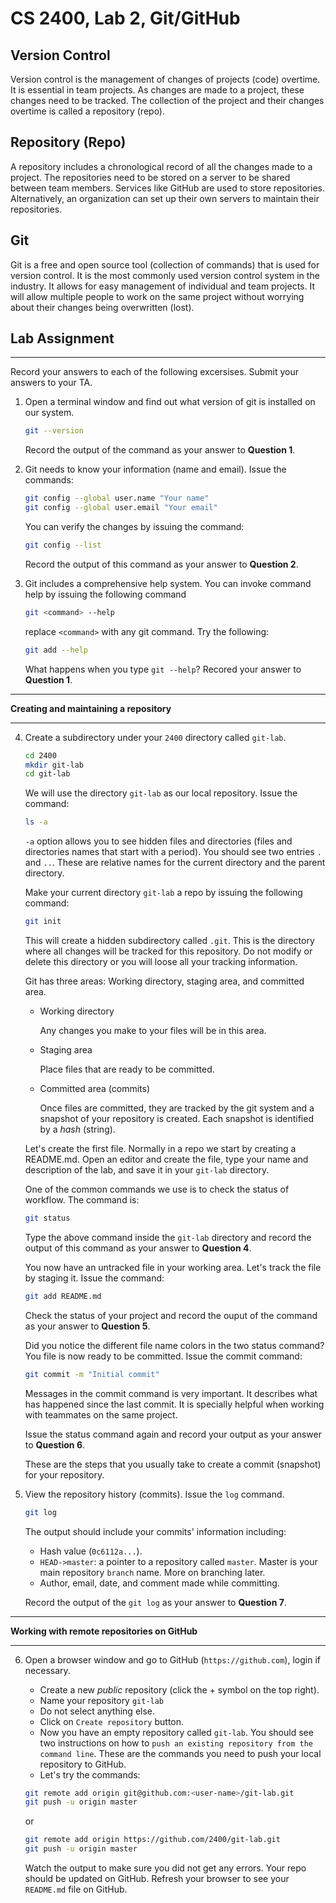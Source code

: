 # CS 2400, Lab 2, Git/GitHub

## Version Control

Version control is the management of changes of projects (code) overtime. It is essential in team projects. As changes are made to a project, these changes need to be tracked.  The collection of the project and their changes overtime is called a repository (repo).

## Repository (Repo)

A repository includes a chronological record of all the changes made to a project. The repositories need to be stored on a server to be shared between team members. Services like GitHub are used to store repositories. Alternatively, an organization can set up their own servers to maintain their repositories.

## Git

Git is a free and open source tool (collection of commands) that is used for version control. It is the most commonly used version control system in the industry. It allows for easy management of individual and team projects. It will allow multiple people to work on the same project without worrying about their changes being overwritten (lost).

## Lab Assignment
---

Record your answers to each of the following excersises. Submit your answers to your TA.

1. Open a terminal window and find out what version of git is installed on our system.

    ```sh
    git --version
    ```
    Record the output of the command as your answer to **Question 1**.

2. Git needs to know your information (name and email). Issue the commands:

    ```sh
    git config --global user.name "Your name"
    git config --global user.email "Your email"
    ```
    You can verify the changes by issuing the command:

    ```sh
    git config --list
    ```

    Record the output of this command as your answer to **Question 2**.

3. Git includes a comprehensive help system. You can invoke command help by issuing the following command

    ```sh
    git <command> --help
    ```
    replace ```<command>``` with any git command. Try the following:

    ```sh
    git add --help
    ```

    What happens when you type ```git --help```? Recored your answer to **Question 1**.

---
**Creating and maintaining a repository**

---

4. Create a subdirectory under your ```2400``` directory called ```git-lab```.

    ```sh
    cd 2400
    mkdir git-lab
    cd git-lab
    ```
    We will use the directory ```git-lab``` as our local repository. Issue the command:

    ```sh
    ls -a
    ```
    ```-a``` option allows you to see hidden files and directories (files and directories names that start with a period). You should see two entries ```.``` and ```..```. These are relative names for the current directory and the parent directory.

    Make your current directory ```git-lab``` a repo by issuing the following command:

    ```sh
    git init
    ```

    This will create a hidden subdirectory called ```.git```. This is the directory where all changes will be tracked for this repository. Do not modify or delete this directory or you will loose all your tracking information.

    Git has three areas: Working directory, staging area, and committed area.
    * Working directory

        Any changes you make to your files will be in this area.

    * Staging area

        Place files that are ready to be committed.

    * Committed area (commits)

        Once files are committed, they are tracked by the git system and a snapshot of your repository is created. Each snapshot is identified by a *hash* (string).

    Let's create the first file. Normally in a repo we start by creating a README.md. Open an editor and create the file, type your name and description of the lab, and save it in your ```git-lab``` directory.

    One of the common commands we use is to check the status of workflow. The command is:

    ```sh
    git status
    ```

    Type the above command inside the ```git-lab``` directory and record the output of this command as your answer to **Question 4**.

    You now have an untracked file in your working area. Let's track the file by staging it. Issue the command:

    ```sh
    git add README.md
    ```

    Check the status of your project and record the ouput of the command as your answer to **Question 5**.

    Did you notice the different file name colors in the two status command? You file is now ready to be committed. Issue the commit command:

    ```sh
    git commit -m "Initial commit"
    ```

    Messages in the commit command is very important. It describes what has happened since the last commit. It is specially helpful when working with teammates on the same project.

    Issue the status command again and record your output as your answer to **Question 6**.

    These are the steps that you usually take to create a commit (snapshot) for your repository.

5. View the repository history (commits). Issue the ```log``` command.

    ```sh
    git log
    ```

    The output should include your commits' information including:
    * Hash value (```0c6112a...```).
    * ```HEAD->master```: a pointer to a repository called ```master```. Master is your main repository ```branch``` name. More on branching later.
    * Author, email, date, and comment made while committing.

    Record the output of the ```git log``` as your answer to **Question 7**.

---
**Working with remote repositories on GitHub**

---

6. Open a browser window and go to GitHub (```https://github.com```), login if necessary.

    * Create a new *public* repository (click the + symbol on the top right).
    * Name your repository ```git-lab```
    * Do not select anything else.
    * Click on ```Create repository``` button.
    * Now you have an empty repository called ```git-lab```. You should see two instructions on how to ```push an existing repository from the command line```. These are the commands you need to push your local repository to GitHub.
    * Let's try the commands:

    ```sh
    git remote add origin git@github.com:<user-name>/git-lab.git
    git push -u origin master
    ```
    or

    ```sh
    git remote add origin https://github.com/2400/git-lab.git
    git push -u origin master
    ```

    Watch the output to make sure you did not get any errors. Your repo should be updated on GitHub. Refresh your browser to see your ```README.md``` file on GitHub.

    


